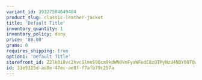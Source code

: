 ```yaml
---
variant_id: 39327584649404
product_slug: classic-leather-jacket
title: 'Default Title'
inventory_quantity: 1
inventory_policy: deny
price: '80.00'
grams: 0
requires_shipping: true
option1: 'Default Title'
storefront_id: Z2lkOi8vc2hvcGlmeS9Qcm9kdWN0VmFyaWFudC8zOTMyNzU4NDY0OTQwNA==
id: 33e5325d-ad8e-47ec-ae8f-f7afb79c257a
---
```

